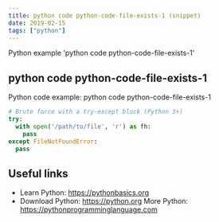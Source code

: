 ```yaml
---
title: python code python-code-file-exists-1 (snippet)
date: 2019-02-15
tags: ["python"]
---
```

Python example 'python code python-code-file-exists-1'


## python code python-code-file-exists-1

Python code example: python code python-code-file-exists-1

```python
# Brute force with a try-except block (Python 3+)
try: 
  with open('/path/to/file', 'r') as fh: 
    pass
except FileNotFoundError: 
  pass


```

## Useful links

- Learn Python: https://pythonbasics.org
- Download Python: https://python.org
More Python: https://pythonprogramminglanguage.com
